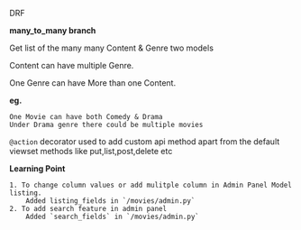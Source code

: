 DRF
   

**many_to_many branch**

Get list of the many many 
Content & Genre two models

Content can have multiple Genre.
 
One Genre can have More than one Content.

__eg.__ 
    
    One Movie can have both Comedy & Drama
    Under Drama genre there could be multiple movies
 
 
 `@action` decorator used to add custom api method apart from the default viewset methods like put,list,post,delete etc
 

 **Learning Point**
    
    1. To change column values or add mulitple column in Admin Panel Model listing.
        Added listing_fields in `/movies/admin.py`
    2. To add search feature in admin panel
        Added `search_fields` in `/movies/admin.py`
    